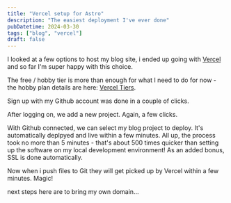 ```yaml
---
title: "Vercel setup for Astro"
description: "The easiest deployment I've ever done"
pubDatetime: 2024-03-30
tags: ["blog", "vercel"]
draft: false
---
```


I looked at a few options to host my blog site, i ended up going with [Vercel](https://vercel.com/) and so far I'm super happy with this choice. 

The free / hobby tier is more than enough for what I need to do for now - the hobby plan details are here: [Vercel Tiers](https://vercel.com/docs/plans/hobby).

Sign up with my Github account was done in a couple of clicks.

After logging on, we add a new project. Again, a few clicks.

With Github connected, we can select my blog project to deploy. It's automatically deplpyed and live within a few minutes. All up, the process took no more than 5 minutes - that's about 500 times quicker than setting up the software on my local development environment! As an added bonus, SSL is done automatically.

Now when i push files to Git they will get picked up by Vercel within a few minutes. Magic!

next steps here are to bring my own domain...
